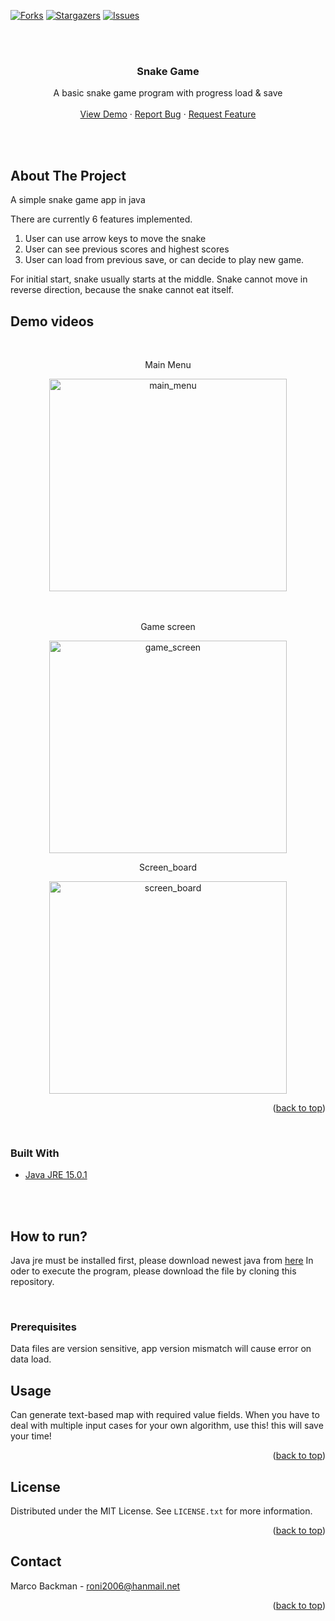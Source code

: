 <!-- PROJECT SHIELDS -->
<!--
*** I'm using markdown "reference style" links for readability.
*** Reference links are enclosed in brackets [ ] instead of parentheses ( ).
*** See the bottom of this document for the declaration of the reference variables
*** for contributors-url, forks-url, etc. This is an optional, concise syntax you may use.
*** https://www.markdownguide.org/basic-syntax/#reference-style-links
-->

[![Forks][forks-shield]][forks-url]
[![Stargazers][stars-shield]][stars-url]
[![Issues][issues-shield]][issues-url]



<!-- PROJECT LOGO -->
<br />
<div align="center">

</br>

<h3 align="center">Snake Game</h3>

  <p align="center">
    A basic snake game program with progress load & save
    <br />
    <br />
    <a href="https://github.com/MarcoBackman/Snake-Game/#demo-videos">View Demo</a>
    ·
    <a href="https://github.com/MarcoBackman/Snake-Game/issues">Report Bug</a>
    ·
    <a href="https://github.com/MarcoBackman/Snake-Game/issues">Request Feature</a>
  </p>
</div>

</br>
</br>

<!-- ABOUT THE PROJECT -->
## About The Project

A simple snake game app in java

There are currently 6 features implemented.

1. User can use arrow keys to move the snake
2. User can see previous scores and highest scores
3. User can load from previous save, or can decide to play new game.

For initial start, snake usually starts at the middle.
Snake cannot move in reverse direction, because the snake cannot eat itself.

## Demo videos

<div align="center">
  </br>
  <p>Main Menu</p>
  <a href="https://github.com/MarcoBackman/Snake-Game">
    <img src="img/generator.gif" alt="main_menu" width="380" height="340">
  </a>

  </br>
  </br>
  </br>
  <p>Game screen</p>
  <a href="https://github.com/MarcoBackman/Snake-Game">
    <img src="img/editor.gif" alt="game_screen" width="380" height="340">
  </a>

  <p>Screen_board</p>
  <a href="https://github.com/MarcoBackman/Snake-Game">
    <img src="img/editor.gif" alt="screen_board" width="380" height="340">
  </a>

</div>

<p align="right">(<a href="#top">back to top</a>)</p>
</br>

### Built With

* [Java JRE 15.0.1](https://www.java.com/en/)

</br>
</br>

<!-- GETTING STARTED -->
## How to run?

Java jre must be installed first, please download newest java from [here](https://www.java.com/en/)
In oder to execute the program, please download the file by cloning this repository.

</br>

### Prerequisites

Data files are version sensitive, app version mismatch will cause error on data load.


<!-- USAGE EXAMPLES -->
## Usage

Can generate text-based map with required value fields. When you have to deal with multiple input cases for your own algorithm, use this! this will save your time!

<p align="right">(<a href="#top">back to top</a>)</p>


<!-- LICENSE -->
## License

Distributed under the MIT License. See `LICENSE.txt` for more information.

<p align="right">(<a href="#top">back to top</a>)</p>



<!-- CONTACT -->
## Contact

Marco Backman - roni2006@hanmail.net

<p align="right">(<a href="#top">back to top</a>)</p>


<!-- MARKDOWN LINKS & IMAGES -->
<!-- https://www.markdownguide.org/basic-syntax/#reference-style-links -->
[forks-shield]: https://img.shields.io/github/forks/MarcoBackman/Snake-Game.svg?style=for-the-badge
[forks-url]: https://github.com/MarcoBackman/Snake-Game/network/members
[stars-shield]: https://img.shields.io/github/stars/MarcoBackman/Snake-Game.svg?style=for-the-badge
[stars-url]: https://github.com/MarcoBackman/Snake-Game/stargazers
[issues-shield]: https://img.shields.io/github/issues/MarcoBackman/Snake-Game.svg?style=for-the-badge
[issues-url]: https://github.com/MarcoBackman/Snake-Game/issues
